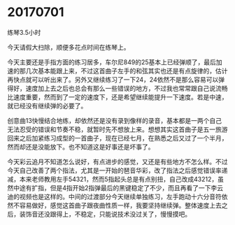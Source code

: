 # 20170701

练琴3.5小时

今天请假大扫除，顺便多花点时间在练琴上。

今天主要还是手指方面的练习居多，车尔尼849的25基本上已经弹顺了，最后加速的那几次基本能跟上来，不过这首曲子左手的和弦其实也还是有点旋律的，估计再快点就可以听出来了。另外又继续练习了一下24，24依然不是那么容易可以弹得好，速度加上去之后也总会有那么一些错误的地方，不过我也常常跟自己说流畅比速度重要，然而到了一定的速度下，还是希望继续能提升一下速度。若是中速，就已经没有继续弹的必要了。

创意曲13快慢结合地练，却依然还是没有录到像样的录音，基本都是一两个自己无法忍受的错误和节奏不稳，就暂时先不想放上来。想想其实这首曲子是五一旅游回来之后加紧练习成型的一首曲子，现在已经七月，在熟悉之后又过了一个半月，然而却还是没能放下。也不知道这是好事还是坏事了。

今天彩云追月不知道怎么说好，有点进步的感觉，又还是有些地方不怎么样。不过今天自己改善了两个指法，尤其是一开始的琶音华彩，改了指法之后感觉错误率递减，本来老师教用左手54321，然而5指起头总是有点别扭，自己改成43212，虽然中途有扩指，但是4指开始2指弹最后的黑键稳定了不少，而且再看了一下李云迪的视频也是这样的。中间的过渡部分今天继续单独练习，左手跑动十六分音符依然不容易做好，感觉这首曲子跟夜曲性质一样，我要坚持继续弹。整体速度上去之后，装饰音还没跟得上，不稳定，只能说技术没过关了，慢慢摸吧。
